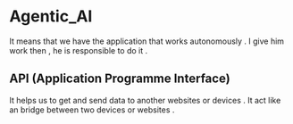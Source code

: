 # Agentic_AI
It means that we have the application that works autonomously . I give him work then , he is responsible to do it . 
## API (Application Programme Interface)
It helps us to get and send data to another websites or devices . 
It act like an bridge between two devices or websites .

